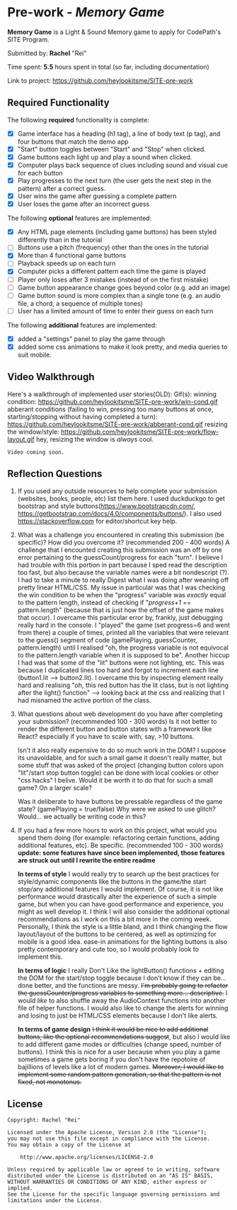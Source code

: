 # Pre-work - *Memory Game*

**Memory Game** is a Light & Sound Memory game to apply for CodePath's SITE Program. 

Submitted by: **Rachel** "Rei"

Time spent: **5.5** hours spent in total (so far, including documentation) 

Link to project: https://github.com/heylookitsme/SITE-pre-work

## Required Functionality

The following **required** functionality is complete:

* [x] Game interface has a heading (h1 tag), a line of body text (p tag), and four buttons that match the demo app
* [x] "Start" button toggles between "Start" and "Stop" when clicked. 
* [x] Game buttons each light up and play a sound when clicked. 
* [x] Computer plays back sequence of clues including sound and visual cue for each button
* [x] Play progresses to the next turn (the user gets the next step in the pattern) after a correct guess. 
* [x] User wins the game after guessing a complete pattern
* [x] User loses the game after an incorrect guess

The following **optional** features are implemented:

* [x] Any HTML page elements (including game buttons) has been styled differently than in the tutorial
* [ ] Buttons use a pitch (frequency) other than the ones in the tutorial
* [x] More than 4 functional game buttons
* [ ] Playback speeds up on each turn
* [x] Computer picks a different pattern each time the game is played
* [ ] Player only loses after 3 mistakes (instead of on the first mistake)
* [ ] Game button appearance change goes beyond color (e.g. add an image)
* [ ] Game button sound is more complex than a single tone (e.g. an audio file, a chord, a sequence of multiple tones)
* [ ] User has a limited amount of time to enter their guess on each turn

The following **additional** features are implemented:

- [x] added a "settings" panel to play the game through
- [x] added some css animations to make it look pretty, and media queries to suit mobile. 

## Video Walkthrough

Here's a walkthrough of implemented user stories(OLD):
    Gif(s): 
    winning condition: https://github.com/heylookitsme/SITE-pre-work/win-cond.gif
    abberant conditions (failing to win, pressing too many buttons at once, starting/stopping without having completed a turn): https://github.com/heylookitsme/SITE-pre-work/abberant-cond.gif
    resizing the window/style: https://github.com/heylookitsme/SITE-pre-work/flow-layout.gif
        hey, resizing the window is *always* cool. 

    Video coming soon.


## Reflection Questions
1. If you used any outside resources to help complete your submission (websites, books, people, etc) list them here. 
    I used duckduckgo to get bootstrap and style buttons(https://www.bootstrapcdn.com/, https://getbootstrap.com/docs/4.0/components/buttons/). I also used https://stackoverflow.com for editor/shortcut key help. 

2. What was a challenge you encountered in creating this submission (be specific)? How did you overcome it? (recommended 200 - 400 words) 
    A challenge that I encounted creating this submission was an off by one error pertaining to the guessCount/progress for each "turn". I believe I had trouble with this portion in part because I sped read the description too fast, but also because the variable names were a bit nondescript (?). I had to take a minute to really Digest what I was doing after weaning off pretty linear HTML/CSS. 
    My issue in particular was that I was checking the win condition to be when the "progress" variable was *exactly* equal to the pattern length, instead of checking if "*progress+1* == pattern.length" (because that is just how the offset of the game makes that occur). 
    I overcame this particular error by, frankly, just debugging really hard in the console. I "played" the game (set progress=6 and went from there) a couple of times, printed all the variables that were relevant to the guess() segment of code (gamePlaying, guessCounter, pattern.length) until I realised "oh, the progress variable is not equivocal to the pattern.length variable when it is supposed to be". 
    Another hiccup I had was that some of the "lit" buttons were not lighting, etc. This was because I duplicated lines too hard and forgot to increment each line (button1.lit --> button2.lit). I overcame this by inspecting element really hard and realising "oh, this red button has the lit class, but is not lighting after the light() function" --> looking back at the css and realizing that I had misnamed the active portion of the class. 

3. What questions about web development do you have after completing your submission? (recommended 100 - 300 words) 
    Is it not better to render the different button and button states with a framework like React? especially if you have to scale with, say, >10 buttons. 

    Isn't it also really expensive to do so much work in the DOM? I suppose its unavoidable, and for such a small game it doesn't really matter, but some stuff that was asked of the project (changing button colors upon "lit"/start stop button toggle) can be done with local cookies or other "css hacks" I belive. Would it be worth it to do that for such a small game? On a larger scale?

    Was it deliberate to have buttons be pressable regardless of the game state? (gamePlaying = true/false)
    Why were we asked to use glitch? Would... we actually be writing code in this? 


4. If you had a few more hours to work on this project, what would you spend them doing (for example: refactoring certain functions, adding additional features, etc). Be specific. (recommended 100 - 300 words) 
    **update: some features have since been implemented, those features are struck out until I rewrite the entire readme** 

    **In terms of style** I would really try to search up the best practices for style/dynamic components like the buttons in the game/the start stop/any additional features I would implement. Of course, it is not like performance would drastically alter the experience of such a simple game, but when you can have good performance and experience, you might as well develop it. 
    I think I will also consider the additional optional recommendations as I work on this a bit more in the coming week. Personally, I think the style is a little bland, and I think changing the flow layout/layout of the buttons to be centered, as well as optimizing for mobile is a good idea. ease-in animations for the lighting buttons is also pretty contemporary and cute too, so I would probably look to implement this. 

    **In terms of logic**
    I really Don't Like the lightButton() functions + editing the DOM for the start/stop toggle because I don't know if they can be... done better, and the functions are messy. ~~I'm probably going to refactor the guessCounter/progress variables to something more... descriptive.~~ I would *like* to also shuffle away the AudioContext functions into another file of helper functions. I would also like to change the alerts for winning and losing to just be HTML/CSS elements because I don't like alerts. 


    **In terms of game design**
    ~~I think it would be nice to add additional buttons, like the optional recommendations suggest~~, but also I would like to add different game modes or difficulties (change speed, number of buttons). I think this is nice for a user because when you play a game sometimes a game gets boring if you don't have the repotoire of bajillions of levels like a lot of modern games. ~~Moreover, I would like to implement some random pattern generation, so that the pattern is not fixed, not monotonus.~~ 



## License

    Copyright: Rachel "Rei"

    Licensed under the Apache License, Version 2.0 (the "License");
    you may not use this file except in compliance with the License.
    You may obtain a copy of the License at

        http://www.apache.org/licenses/LICENSE-2.0

    Unless required by applicable law or agreed to in writing, software
    distributed under the License is distributed on an "AS IS" BASIS,
    WITHOUT WARRANTIES OR CONDITIONS OF ANY KIND, either express or implied.
    See the License for the specific language governing permissions and
    limitations under the License.